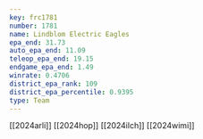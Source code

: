 ```yaml
---
key: frc1781
number: 1781
name: Lindblom Electric Eagles
epa_end: 31.73
auto_epa_end: 11.09
teleop_epa_end: 19.15
endgame_epa_end: 1.49
winrate: 0.4706
district_epa_rank: 109
district_epa_percentile: 0.9395
type: Team
---
```

[[2024arli]]
[[2024hop]]
[[2024ilch]]
[[2024wimi]]
